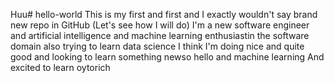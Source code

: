 Huu# hello-world
This is my first and first and I exactly wouldn't say brand new repo in GitHub (Let's see how I will do)
I'm a new software engineer and artificial intelligence and machine learning enthusiastin the software domain also trying to learn data science
I think I'm doing nice and quite good and looking to learn something newso hello and machine learning
And excited to learn oytorich
